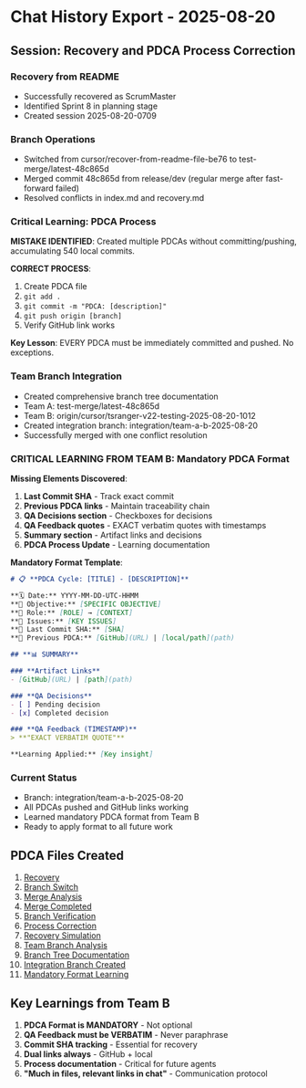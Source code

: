 # Chat History Export - 2025-08-20

## Session: Recovery and PDCA Process Correction

### Recovery from README
- Successfully recovered as ScrumMaster
- Identified Sprint 8 in planning stage
- Created session 2025-08-20-0709

### Branch Operations
- Switched from cursor/recover-from-readme-file-be76 to test-merge/latest-48c865d
- Merged commit 48c865d from release/dev (regular merge after fast-forward failed)
- Resolved conflicts in index.md and recovery.md

### Critical Learning: PDCA Process
**MISTAKE IDENTIFIED**: Created multiple PDCAs without committing/pushing, accumulating 540 local commits.

**CORRECT PROCESS**:
1. Create PDCA file
2. `git add .`
3. `git commit -m "PDCA: [description]"`
4. `git push origin [branch]`
5. Verify GitHub link works

**Key Lesson**: EVERY PDCA must be immediately committed and pushed. No exceptions.

### Team Branch Integration
- Created comprehensive branch tree documentation
- Team A: test-merge/latest-48c865d
- Team B: origin/cursor/tsranger-v22-testing-2025-08-20-1012
- Created integration branch: integration/team-a-b-2025-08-20
- Successfully merged with one conflict resolution

### CRITICAL LEARNING FROM TEAM B: Mandatory PDCA Format

**Missing Elements Discovered**:
1. **Last Commit SHA** - Track exact commit
2. **Previous PDCA links** - Maintain traceability chain
3. **QA Decisions section** - Checkboxes for decisions
4. **QA Feedback quotes** - EXACT verbatim quotes with timestamps
5. **Summary section** - Artifact links and decisions
6. **PDCA Process Update** - Learning documentation

**Mandatory Format Template**:
```markdown
# 📋 **PDCA Cycle: [TITLE] - [DESCRIPTION]**

**🗓️ Date:** YYYY-MM-DD-UTC-HHMM  
**🎯 Objective:** [SPECIFIC OBJECTIVE]  
**👤 Role:** [ROLE] → [CONTEXT]  
**🚨 Issues:** [KEY ISSUES]  
**🔗 Last Commit SHA:** [SHA]  
**🔗 Previous PDCA:** [GitHub](URL) | [local/path](path)

## **📊 SUMMARY**

### **Artifact Links**
- [GitHub](URL) | [path](path)

### **QA Decisions**
- [ ] Pending decision
- [x] Completed decision

### **QA Feedback (TIMESTAMP)**
> **"EXACT VERBATIM QUOTE"**

**Learning Applied:** [Key insight]
```

### Current Status
- Branch: integration/team-a-b-2025-08-20
- All PDCAs pushed and GitHub links working
- Learned mandatory PDCA format from Team B
- Ready to apply format to all future work

## PDCA Files Created
1. [Recovery](https://github.com/Cerulean-Circle-GmbH/Web4Articles/blob/test-merge/latest-48c865d/scrum.pmo/project.journal/2025-08-20-0709/pdca/2025-08-20-0709-recovery.md)
2. [Branch Switch](https://github.com/Cerulean-Circle-GmbH/Web4Articles/blob/test-merge/latest-48c865d/scrum.pmo/project.journal/2025-08-20-0709/pdca/2025-08-20-0711-branch-switch.md)
3. [Merge Analysis](https://github.com/Cerulean-Circle-GmbH/Web4Articles/blob/test-merge/latest-48c865d/scrum.pmo/project.journal/2025-08-20-0709/pdca/2025-08-20-0713-merge-analysis.md)
4. [Merge Completed](https://github.com/Cerulean-Circle-GmbH/Web4Articles/blob/test-merge/latest-48c865d/scrum.pmo/project.journal/2025-08-20-0709/pdca/2025-08-20-0720-merge-completed.md)
5. [Branch Verification](https://github.com/Cerulean-Circle-GmbH/Web4Articles/blob/test-merge/latest-48c865d/scrum.pmo/project.journal/2025-08-20-0709/pdca/2025-08-20-0723-branch-verification.md)
6. [Process Correction](https://github.com/Cerulean-Circle-GmbH/Web4Articles/blob/test-merge/latest-48c865d/scrum.pmo/project.journal/2025-08-20-0709/pdca/2025-08-20-0725-pdca-process-correction.md)
7. [Recovery Simulation](https://github.com/Cerulean-Circle-GmbH/Web4Articles/blob/test-merge/latest-48c865d/scrum.pmo/project.journal/2025-08-20-0709/pdca/2025-08-20-0727-recovery-simulation.md)
8. [Team Branch Analysis](https://github.com/Cerulean-Circle-GmbH/Web4Articles/blob/test-merge/latest-48c865d/scrum.pmo/project.journal/2025-08-20-0709/pdca/2025-08-20-0730-team-branch-analysis.md)
9. [Branch Tree Documentation](https://github.com/Cerulean-Circle-GmbH/Web4Articles/blob/test-merge/latest-48c865d/scrum.pmo/project.journal/2025-08-20-0709/pdca/2025-08-20-0732-branch-tree-documentation.md)
10. [Integration Branch Created](https://github.com/Cerulean-Circle-GmbH/Web4Articles/blob/integration/team-a-b-2025-08-20/scrum.pmo/project.journal/2025-08-20-0709/pdca/2025-08-20-0735-integration-branch-created.md)
11. [Mandatory Format Learning](https://github.com/Cerulean-Circle-GmbH/Web4Articles/blob/integration/team-a-b-2025-08-20/scrum.pmo/project.journal/2025-08-20-0709/pdca/2025-08-20-0740-mandatory-pdca-format-learning.md)

## Key Learnings from Team B
1. **PDCA Format is MANDATORY** - Not optional
2. **QA Feedback must be VERBATIM** - Never paraphrase
3. **Commit SHA tracking** - Essential for recovery
4. **Dual links always** - GitHub + local
5. **Process documentation** - Critical for future agents
6. **"Much in files, relevant links in chat"** - Communication protocol